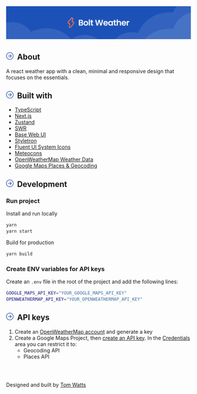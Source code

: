 <h1 align="center">
    <img alt="Bolt Weather Banner" title="Bolt Weather" src="docs/header.png" width="900px" />
</h1>

## <img src="docs/arrow.svg" width="20px">&nbsp; About

A react weather app with a clean, minimal and responsive design that focuses on the essentials.


## <img src="docs/arrow.svg" width="20px">&nbsp; Built with

- [TypeScript](https://github.com/microsoft/TypeScript)
- [Next.js](https://github.com/vercel/next.js)
- [Zustand](https://github.com/pmndrs/zustand)
- [SWR](https://github.com/vercel/swr)
- [Base Web UI](https://github.com/uber/baseweb)
- [Styletron](https://github.com/styletron/styletron)
- [Fluent UI System Icons](https://github.com/microsoft/fluentui-system-icons)
- [Meteocons](https://github.com/basmilius/weather-icons)
- [OpenWeatherMap Weather Data](https://openweathermap.org/api)
- [Google Maps Places & Geocoding](https://developers.google.com/maps/documentation/geocoding)

## <img src="docs/arrow.svg" width="20px">&nbsp; Development
### Run project
Install and run locally
```bash
yarn
yarn start
```

Build for production
```bash
yarn build
```
### Create ENV variables for API keys
Create an `.env` file in the root of the project and add the following lines:
```bash
GOOGLE_MAPS_API_KEY="YOUR_GOOGLE_MAPS_API_KEY"
OPENWEATHERMAP_API_KEY="YOUR_OPENWEATHERMAP_API_KEY"
```

## <img src="docs/arrow.svg" width="20px">&nbsp; API keys
1. Create an [OpenWeatherMap account](https://home.openweathermap.org/users/sign_up) and generate a key
2. Create a Google Maps Project, then [create an API key](https://developers.google.com/maps/documentation/javascript/get-api-key). In the [Credentials](https://console.cloud.google.com/google/maps-apis/credentials) area you can restrict it to:
    - Geocoding API
    - Places API

##
<br />

Designed and built by [Tom Watts](https://bio.link/tomw)
